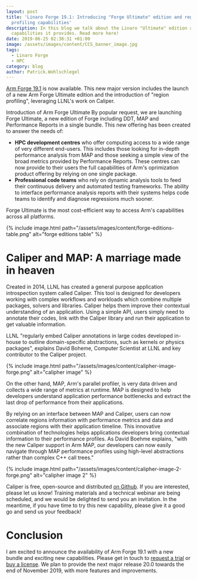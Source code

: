 ```yaml
---
layout: post
title: 'Linaro Forge 19.1: Introducing "Forge Ultimate" edition and region
  profiling capabilities'
description: In this blog we talk about the Linaro "Ultimate" edition and the
  capabilities it provides. Read more here!
date: 2019-06-25 02:38:31 +01:00
image: /assets/images/content/CCS_banner_image.jpg
tags:
  - Linaro Forge
  - HPC
category: blog
author: Patrick.Wohlschlegel
---
```

[Arm Forge 19.1](https://www.linaroforge.com/documentation/) is now available. This new major version includes the launch of a new Arm Forge Ultimate edition and the introduction of "region profiling", leveraging LLNL's work on Caliper.

Introduction of Arm Forge Ultimate
By popular request, we are launching Forge Ultimate, a new edition of Forge including DDT, MAP and Performance Reports in a single bundle. This new offering has been created to answer the needs of:

* **HPC development centres** who offer computing access to a wide range of very different end-users. This includes those looking for in-depth performance analysis from MAP and those seeking a simple view of the broad metrics provided by Performance Reports. These centres can now provide to their users the full capabilities of Arm's oprimization product offering by relying on one single package.
* **Professional code teams** who rely on dynamic analysis tools to feed their continuous delivery and automated testing frameworks. The ability to interface performance analysis reports with their systems helps code teams to identify and diagnose regressions much sooner.

Forge Ultimate is the most cost-efficient way to access Arm's capabilities across all platforms.

{% include image.html path="/assets/images/content/forge-editions-table.png" alt="forge editions table" %}

# Caliper and MAP: A marriage made in heaven

Created in 2014, LLNL has created a general purpose application introspection system called Caliper. This tool is designed for developers working with complex workflows and workloads which combine multiple packages, solvers and libraries. Caliper helps them improve their contextual understanding of an application. Using a simple API, users simply need to annotate their codes, link with the Caliper library and run their application to get valuable information.

LLNL "regularly embed Caliper annotations in large codes developed in-house to outline domain-specific abstractions, such as kernels or physics packages", explains David Boheme, Computer Scientist at LLNL and key contributor to the Caliper project.

{% include image.html path="/assets/images/content/calipher-image-forge.png" alt="calipher image" %}

On the other hand, MAP, Arm's parallel profiler, is very data driven and collects a wide range of metrics at runtime. MAP is designed to help developers understand application performance bottlenecks and extract the last drop of performance from their applications.

By relying on an interface between MAP and Caliper, users can now correlate regions information with performance metrics and data and associate regions with their application timeline. This innovative combination of technologies helps applications developers bring contextual information to their performance profiles. As David Boehme explains, "with the new Caliper support in Arm MAP, our developers can now easily navigate through MAP performance profiles using high-level abstractions rather than complex C++ call trees.”

{% include image.html path="/assets/images/content/calipher-image-2-forge.png" alt="calipher image 2" %}

Caliper is free, open-source and distributed [on Github](https://github.com/LLNL/Caliper). If you are interested, please let us know! Training materials and a technical webinar are being scheduled, and we would be delighted to send you an invitation. In the meantime, if you have time to try this new capability, please give it a good go and send us your feedback!

# Conclusion

I am excited to announce the availability of Arm Forge 19.1 with a new bundle and exciting new capabilities. Please get in touch to [request a trial](https://www.linaroforge.com/freeTrial/) or [buy a license](https://www.linaroforge.com/contactUs/). We plan to provide the next major release 20.0 towards the end of November 2019, with more features and improvements.